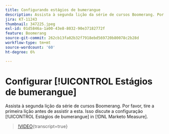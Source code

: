 ```yaml
---
title: Configurando estágios de bumerangue
description: Assista à segunda lição da série de cursos Boomerang. Por favor, tire a primeira lição antes de assistir a esta. Este artigo aborda a configuração de Estágios de Bumerangue no [!DNL Marketo Measure].
jira: KT-11243
thumbnail: 347225.jpeg
exl-id: 01d5846a-1a00-43e8-8032-90e37182772f
feature: Boomerang
source-git-commit: 262cb13fa02b32f7918ebd569720b80078c2b28d
workflow-type: tm+mt
source-wordcount: '60'
ht-degree: 6%

---
```


# Configurar [!UICONTROL Estágios de bumerangue]

Assista à segunda lição da série de cursos Boomerang. Por favor, tire a primeira lição antes de assistir a esta. Isso discute a configuração [!UICONTROL Estágios de bumerangue] in [!DNL Marketo Measure].

>[!VIDEO](https://video.tv.adobe.com/v/347225/?learn=on){transcript=true}
